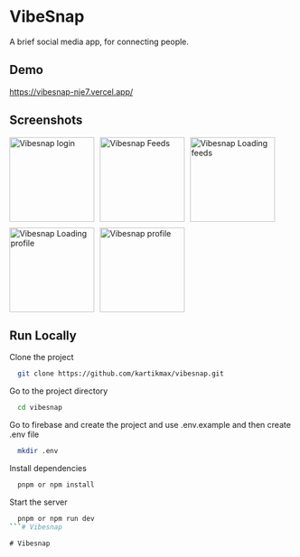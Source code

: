# VibeSnap

A brief social media app, for connecting people.

## Demo

https://vibesnap-nje7.vercel.app/

## Screenshots

<div style="display: flex; gap: 10px; align-items: center; flex-wrap: wrap;">
  <img src="./src/assets/screenshots/vibesnap-login.png" alt="Vibesnap login" height="150" style="object-fit: cover;" />
  <img src="./src/assets/screenshots/vibesnap-feeds.png" alt="Vibesnap Feeds" height="150" style="object-fit: cover;" />
  <img src="./src/assets/screenshots/vibesnap-loading-feeds.png" alt="Vibesnap Loading feeds" height="150" style="object-fit: cover;" />
  <img src="./src/assets/screenshots/vibesnap-loadingimage.png" alt="Vibesnap Loading profile" height="150" style="object-fit: cover;" />
  <img src="./src/assets/screenshots/vibesnap-profile.png" alt="Vibesnap profile" height="150" style="object-fit: cover;" />
</div>

## Run Locally

Clone the project

```bash
  git clone https://github.com/kartikmax/vibesnap.git
```

Go to the project directory

```bash
  cd vibesnap
```

Go to firebase and create the project
and use .env.example and then create .env file

```bash
  mkdir .env
```

Install dependencies

```bash
  pnpm or npm install
```

Start the server

```bash
  pnpm or npm run dev
```#   V i b e s n a p  
 #   V i b e s n a p  
 
